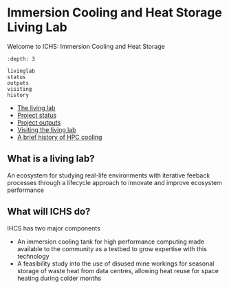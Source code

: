 # Immersion Cooling and Heat Storage Living Lab

Welcome to ICHS: Immersion Cooling and Heat Storage

```{contents} Table of Contents
:depth: 3
```

```{toctree}
livinglab
status
outputs
visiting
history
```


- [The living lab](livinglab)
- [Project status](status)
- [Project outputs](outputs)
- [Visiting the living lab](visiting)
- [A brief history of HPC cooling](history)

## What is a living lab?

An ecosystem for studying real-life environments with iterative feeback processes through a lifecycle approach to innovate and improve ecosystem performance

## What will ICHS do?

IHCS has two major components

 - An immersion cooling tank for high performance computing made available to the community as a testbed to grow expertise with this technology
 - A feasibility study into the use of disused mine workings for seasonal storage of waste heat from data centres, allowing heat reuse for space heating during colder months
 
